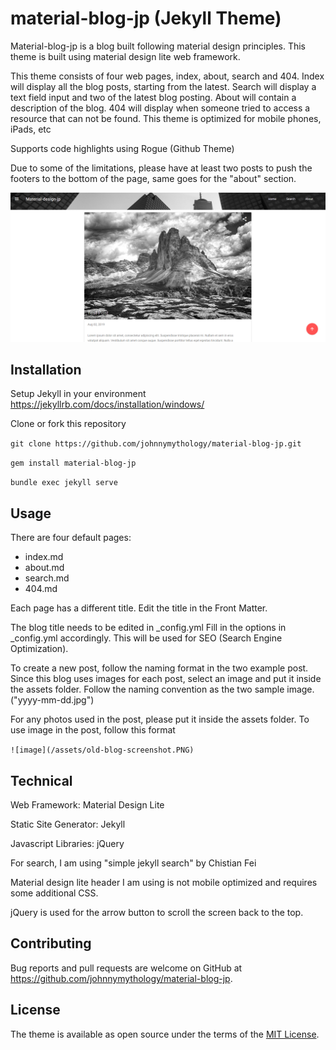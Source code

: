 # material-blog-jp (Jekyll Theme)
Material-blog-jp is a blog built following material design principles. This theme is built using material design lite web framework. 

This theme consists of four web pages, index, about, search and 404. Index will display all the blog posts, starting from the latest. Search will display a text field input and two of the latest blog posting. About will contain a description of the blog. 404 will display when someone tried to access a resource that can not be found. This theme is optimized for mobile phones, iPads, etc

Supports code highlights using Rogue (Github Theme)

Due to some of the limitations, please have at least two posts to push the footers to the bottom of the page, same goes for the "about" section.

![GitHub Logo](/screenshot.PNG)

## Installation
Setup Jekyll in your environment https://jekyllrb.com/docs/installation/windows/

Clone or fork this repository

`git clone https://github.com/johnnymythology/material-blog-jp.git` 

`gem install material-blog-jp`

`bundle exec jekyll serve`

## Usage

There are four default pages:
- index.md 
- about.md
- search.md
- 404.md

Each page has a different title. Edit the title in the Front Matter.

The blog title needs to be edited in _config.yml 
Fill in the options in _config.yml accordingly. This will be used for SEO (Search Engine Optimization).

To create a new post, follow the naming format in the two example post. Since this blog uses images for each post, select an image and put it inside the assets folder. Follow the naming convention as the two sample image. ("yyyy-mm-dd.jpg")

For any photos used in the post, please put it inside the assets folder. To use image in the post, follow this format 

`![image](/assets/old-blog-screenshot.PNG)`

## Technical
Web Framework: Material Design Lite

Static Site Generator: Jekyll

Javascript Libraries: jQuery

For search, I am using "simple jekyll search" by Chistian Fei

Material design lite header I am using is not mobile optimized and requires some additional CSS.

jQuery is used for the arrow button to scroll the screen back to the top.


## Contributing

Bug reports and pull requests are welcome on GitHub at https://github.com/johnnymythology/material-blog-jp.

## License

The theme is available as open source under the terms of the [MIT License](https://opensource.org/licenses/MIT).

